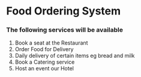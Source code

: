 # Food Ordering System

### The following services will be available

1. Book a seat at the Restaurant
2. Order Food for Delivery
3. Daily delivery of certain items eg bread and milk
4. Book a Catering service
5. Host an event our Hotel